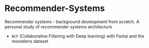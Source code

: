 # Recommender-Systems
Recommender systems - background development from scratch. A personal study of recommender systems architecture

* `NCF` (Collaborative Filtering with Deep learning) with Fastai and the movielens dataset
